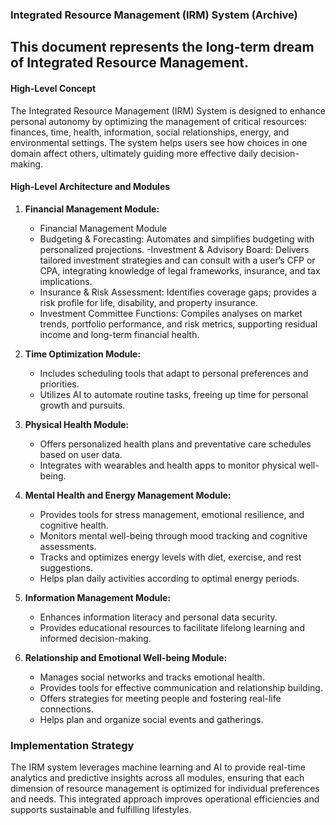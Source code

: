 ### Integrated Resource Management (IRM) System (Archive)
## This document represents the long-term dream of Integrated Resource Management.


#### High-Level Concept
The Integrated Resource Management (IRM) System is designed to enhance personal autonomy by optimizing the management of critical resources: finances, time, health, information, social relationships, energy, and environmental settings. The system helps users see how choices in one domain affect others, ultimately guiding more effective daily decision-making.

#### High-Level Architecture and Modules

1. **Financial Management Module:**
   - Financial Management Module
   - Budgeting & Forecasting: Automates and simplifies budgeting with personalized projections.
    -Investment & Advisory Board: Delivers tailored investment strategies and can consult with a user’s CFP or CPA, integrating knowledge of    legal frameworks, insurance, and tax implications.
   - Insurance & Risk Assessment: Identifies coverage gaps; provides a risk profile for life, disability, and property insurance.
   - Investment Committee Functions: Compiles analyses on market trends, portfolio performance, and risk metrics, supporting residual income    and long-term financial health.

2. **Time Optimization Module:**
   - Includes scheduling tools that adapt to personal preferences and priorities.
   - Utilizes AI to automate routine tasks, freeing up time for personal growth and pursuits.

3. **Physical Health Module:**
   - Offers personalized health plans and preventative care schedules based on user data.
   - Integrates with wearables and health apps to monitor physical well-being.

4. **Mental Health and Energy Management Module:**
   - Provides tools for stress management, emotional resilience, and cognitive health.
   - Monitors mental well-being through mood tracking and cognitive assessments.
   - Tracks and optimizes energy levels with diet, exercise, and rest suggestions.
   - Helps plan daily activities according to optimal energy periods.

5. **Information Management Module:**
   - Enhances information literacy and personal data security.
   - Provides educational resources to facilitate lifelong learning and informed decision-making.

6. **Relationship and Emotional Well-being Module:**
   - Manages social networks and tracks emotional health.
   - Provides tools for effective communication and relationship building.
   - Offers strategies for meeting people and fostering real-life connections.
   - Helps plan and organize social events and gatherings.

### Implementation Strategy
The IRM system leverages machine learning and AI to provide real-time analytics and predictive insights across all modules, ensuring that each dimension of resource management is optimized for individual preferences and needs. This integrated approach improves operational efficiencies and supports sustainable and fulfilling lifestyles.


